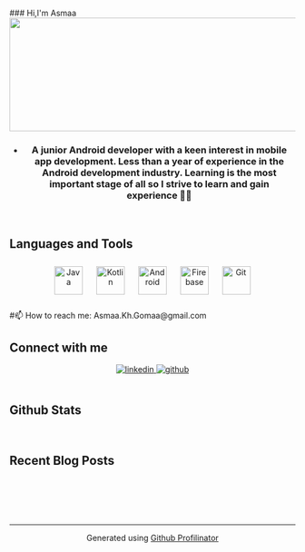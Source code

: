 <br/>
### Hi,I'm Asmaa  
<div align="center">
<img src="https://drive.google.com/file/d/189XsxA04hpv2gq_AuOTdHzlG1eLhuO5T/view?usp=sharing" align="center" height="200" width="600" />
</div>  
  

- ### <div align="center">A junior Android developer with a keen interest in mobile app development. Less than a year of experience in the Android development industry. Learning is the most important stage of all so I strive to learn and gain experience 👨‍💻 </div>  
  

<br/>  

## Languages and Tools 

 
<div align="center">  
<a href="https://www.java.com/" target="_blank"><img style="margin: 10px" src="https://profilinator.rishav.dev/skills-assets/java-original-wordmark.svg" alt="Java" height="50" /></a>  
<a href="https://kotlinlang.org/" target="_blank"><img style="margin: 10px" src="https://profilinator.rishav.dev/skills-assets/kotlinlang-icon.svg" alt="Kotlin" height="50" /></a>  
<a href="https://www.android.com/intl/en_in/" target="_blank"><img style="margin: 10px" src="https://profilinator.rishav.dev/skills-assets/android-original-wordmark.svg" alt="Android" height="50" /></a>  
<a href="https://firebase.google.com/" target="_blank"><img style="margin: 10px" src="https://profilinator.rishav.dev/skills-assets/firebase.png" alt="Firebase" height="50" /></a>  
<a href="https://github.com/" target="_blank"><img style="margin: 10px" src="https://profilinator.rishav.dev/skills-assets/git-scm-icon.svg" alt="Git" height="50" /></a>  
</div>

<br/> 
#📫 How to reach me: Asmaa.Kh.Gomaa@gmail.com 


<br/>  


## Connect with me  
<div align="center">
<a href="https://linkedin.com/in/https://www.linkedin.com/in/asmaa-khaled-633335243/" target="_blank">
<img src=https://img.shields.io/badge/linkedin-%231E77B5.svg?&style=for-the-badge&logo=linkedin&logoColor=white alt=linkedin style="margin-bottom: 5px;" />
</a>
<a href="https://github.com/https://github.com/AsmaaKhaledGomaa" target="_blank">
<img src=https://img.shields.io/badge/github-%2324292e.svg?&style=for-the-badge&logo=github&logoColor=white alt=github style="margin-bottom: 5px;" />
</a>  
</div>  
  

<br/>  


## Github Stats  
  

<br/>  


## Recent Blog Posts  
  

<br/>  

  

<br/>  

  

<br/>  


<br />

----
<div align="center">Generated using <a href="https://profilinator.rishav.dev/" target="_blank">Github Profilinator</a></div>
